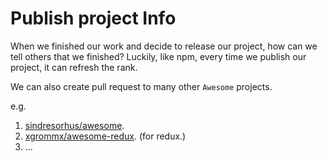 # Publish project Info
When we finished our work and decide to release our project, how can we tell others that we finished? Luckily, like npm, every time we publish our project, it can refresh the rank.

We can also create pull request to many other `Awesome` projects.

e.g.

1. [sindresorhus/awesome](https://github.com/sindresorhus/awesome). 
2. [xgrommx/awesome-redux](https://github.com/sindresorhus/awesome). (for redux.)
3. ...